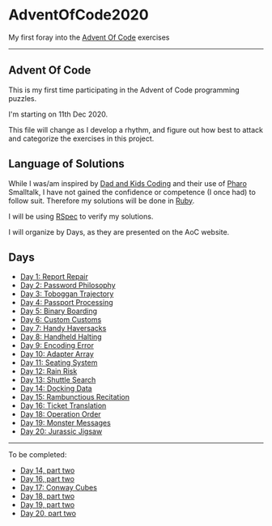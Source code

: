 # AdventOfCode2020

My first foray into the [Advent Of Code](https://adventofcode.com/2020) exercises

----

## Advent Of Code

This is my first time participating in the Advent of Code programming puzzles.

I'm starting on 11th Dec 2020.

This file will change as I develop a rhythm, and figure out how best to attack and categorize the exercises in this project.

## Language of Solutions

While I was/am inspired by [Dad and Kids Coding](https://www.youtube.com/channel/UC9Sy-cVGzUCt0HkSEadfzYw) and their use of [Pharo](https://pharo.org/) Smalltalk, I have not gained the confidence or competence (I once had) to follow suit. Therefore my solutions will be done in [Ruby](https://www.ruby-lang.org/en/).

I will be using [RSpec](https://relishapp.com/rspec/) to verify my solutions.

I will organize by Days, as they are presented on the AoC website.

## Days

* [Day 1: Report Repair](https://adventofcode.com/2020/day/1)
* [Day 2: Password Philosophy](https://adventofcode.com/2020/day/2)
* [Day 3: Toboggan Trajectory](https://adventofcode.com/2020/day/3)
* [Day 4: Passport Processing](https://adventofcode.com/2020/day/4)
* [Day 5: Binary Boarding](https://adventofcode.com/2020/day/5)
* [Day 6: Custom Customs](https://adventofcode.com/2020/day/6)
* [Day 7: Handy Haversacks](https://adventofcode.com/2020/day/7)
* [Day 8: Handheld Halting](https://adventofcode.com/2020/day/8)
* [Day 9: Encoding Error](https://adventofcode.com/2020/day/9)
* [Day 10: Adapter Array](https://adventofcode.com/2020/day/10)
* [Day 11: Seating System](https://adventofcode.com/2020/day/11)
* [Day 12: Rain Risk](https://adventofcode.com/2020/day/12)
* [Day 13: Shuttle Search](https://adventofcode.com/2020/day/13)
* [Day 14: Docking Data](https://adventofcode.com/2020/day/14)
* [Day 15: Rambunctious Recitation](https://adventofcode.com/2020/day/15)
* [Day 16: Ticket Translation](https://adventofcode.com/2020/day/16)
* [Day 18: Operation Order](https://adventofcode.com/2020/day/18)
* [Day 19: Monster Messages](https://adventofcode.com/2020/day/19)
* [Day 20: Jurassic Jigsaw](https://adventofcode.com/2020/day/20)

----

To be completed:
* [Day 14, part two](https://adventofcode.com/2020/day/14#part2)
* [Day 16, part two](https://adventofcode.com/2020/day/16#part2)
* [Day 17: Conway Cubes](https://adventofcode.com/2020/day/17)
* [Day 18, part two](https://adventofcode.com/2020/day/18#part2)
* [Day 19, part two](https://adventofcode.com/2020/day/19#part2)
* [Day 20, part two](https://adventofcode.com/2020/day/20#part2)
